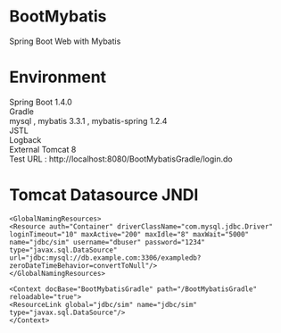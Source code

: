 # BootMybatis
Spring Boot Web with Mybatis

# Environment
Spring Boot 1.4.0<br>
Gradle<br>
mysql , mybatis 3.3.1 , mybatis-spring 1.2.4<br>
JSTL<br>
Logback<br>
External Tomcat 8<br>
Test URL : http://localhost:8080/BootMybatisGradle/login.do

# Tomcat Datasource JNDI
```
<GlobalNamingResources>
<Resource auth="Container" driverClassName="com.mysql.jdbc.Driver" 
loginTimeout="10" maxActive="200" maxIdle="8" maxWait="5000" 
name="jdbc/sim" username="dbuser" password="1234" 
type="javax.sql.DataSource"
url="jdbc:mysql://db.example.com:3306/exampledb?zeroDateTimeBehavior=convertToNull"/>      
</GlobalNamingResources>

<Context docBase="BootMybatisGradle" path="/BootMybatisGradle" reloadable="true">
<ResourceLink global="jdbc/sim" name="jdbc/sim" type="javax.sql.DataSource"/>
</Context>
```